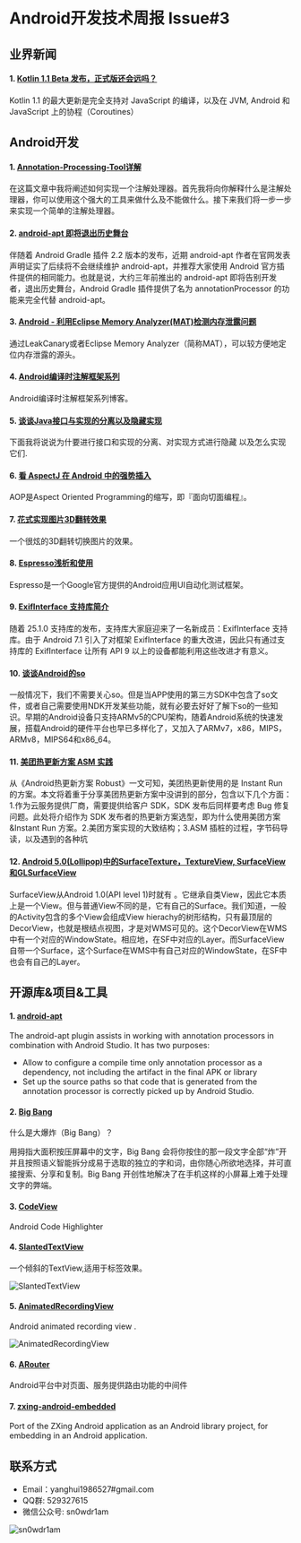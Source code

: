 # Android开发技术周报 Issue#3

## 业界新闻
#### 1. [Kotlin 1.1 Beta 发布，正式版还会远吗？](https://www.oschina.net/news/81163/kotlin-1-1-beta-release)
Kotlin 1.1 的最大更新是完全支持对 JavaScript 的编译，以及在 JVM, Android 和 JavaScript 上的协程（Coroutines）

## Android开发
#### 1. [Annotation-Processing-Tool详解](http://qiushao.net/2015/07/07/Annotation-Processing-Tool详解/)
在这篇文章中我将阐述如何实现一个注解处理器。首先我将向你解释什么是注解处理器，你可以使用这个强大的工具来做什么及不能做什么。接下来我们将一步一步来实现一个简单的注解处理器。

#### 2. [ android-apt 即将退出历史舞台](http://blog.csdn.net/asce1885/article/details/52878076)
伴随着 Android Gradle 插件 2.2 版本的发布，近期 android-apt 作者在官网发表声明证实了后续将不会继续维护 android-apt，并推荐大家使用 Android 官方插件提供的相同能力。也就是说，大约三年前推出的 android-apt 即将告别开发者，退出历史舞台，Android Gradle 插件提供了名为 annotationProcessor 的功能来完全代替 android-apt。

#### 3. [Android - 利用Eclipse Memory Analyzer(MAT)检测内存泄露问题](http://cashow.github.io/android-detect-out-of-memory-with-eclipse-memory-analyzer.html)
通过LeakCanary或者Eclipse Memory Analyzer（简称MAT），可以较方便地定位内存泄露的源头。

#### 4. [Android编译时注解框架系列](https://github.com/lizhaoxuan/Android-APT-Framework)
Android编译时注解框架系列博客。

#### 5. [谈谈Java接口与实现的分离以及隐藏实现](http://www.jianshu.com/p/ede85f9f60b7)
下面我将说说为什要进行接口和实现的分离、对实现方式进行隐藏 以及怎么实现它们.

#### 6. [看 AspectJ 在 Android 中的强势插入](http://t.cn/RMFLPVd)
AOP是Aspect Oriented Programming的缩写，即『面向切面编程』。

#### 7. [花式实现图片3D翻转效果](http://t.cn/RMFLYtr)
一个很炫的3D翻转切换图片的效果。

#### 8. [Espresso浅析和使用](http://t.cn/RMFLgPq)
Espresso是一个Google官方提供的Android应用UI自动化测试框架。

#### 9. [ExifInterface 支持库简介](http://t.cn/RMFyfBV)
随着 25.1.0 支持库的发布，支持库大家庭迎来了一名新成员：ExifInterface 支持库。由于 Android 7.1 引入了对框架 ExifInterface 的重大改进，因此只有通过支持库的 ExifInterface 让所有 API 9 以上的设备都能利用这些改进才有意义。

#### 10. [谈谈Android的so](http://allenfeng.com/2016/11/06/what-you-should-know-about-android-abi-and-so/)
一般情况下，我们不需要关心so。但是当APP使用的第三方SDK中包含了so文件，或者自己需要使用NDK开发某些功能，就有必要去好好了解下so的一些知识。早期的Android设备只支持ARMv5的CPU架构，随着Android系统的快速发展，搭载Android的硬件平台也早已多样化了，又加入了ARMv7，x86，MIPS，ARMv8，MIPS64和x86_64。

#### 11. [美团热更新方案 ASM 实践](http://geek.csdn.net/news/detail/133086)
从《Android热更新方案 Robust》一文可知，美团热更新使用的是 Instant Run 的方案。本文将着重于分享美团热更新方案中没讲到的部分，包含以下几个方面：1.作为云服务提供厂商，需要提供给客户 SDK，SDK 发布后同样要考虑 Bug 修复问题。此处将介绍作为 SDK 发布者的热更新方案选型，即为什么使用美团方案&Instant Run 方案。2.美团方案实现的大致结构；3.ASM 插桩的过程，字节码导读，以及遇到的各种坑


#### 12. [Android 5.0(Lollipop)中的SurfaceTexture，TextureView, SurfaceView和GLSurfaceView](http://blog.csdn.net/jinzhuojun/article/details/44062175)
SurfaceView从Android 1.0(API level 1)时就有 。它继承自类View，因此它本质上是一个View。但与普通View不同的是，它有自己的Surface。我们知道，一般的Activity包含的多个View会组成View hierachy的树形结构，只有最顶层的DecorView，也就是根结点视图，才是对WMS可见的。这个DecorView在WMS中有一个对应的WindowState。相应地，在SF中对应的Layer。而SurfaceView自带一个Surface，这个Surface在WMS中有自己对应的WindowState，在SF中也会有自己的Layer。

## 开源库&项目&工具
#### 1. [android-apt](https://bitbucket.org/hvisser/android-apt)
The android-apt plugin assists in working with annotation processors in combination with Android Studio. It has two purposes:
 *  Allow to configure a compile time only annotation processor as a dependency, not including the artifact in the final APK or library
 *  Set up the source paths so that code that is generated from the annotation processor is correctly picked up by Android Studio.

#### 2. [Big Bang](https://github.com/SmartisanTech/android)
什么是大爆炸（Big Bang）？

用拇指大面积按压屏幕中的文字，Big Bang 会将你按住的那一段文字全部“炸”开并且按照语义智能拆分成易于选取的独立的字和词，由你随心所欲地选择，并可直接搜索、分享和复制。Big Bang 开创性地解决了在手机这样的小屏幕上难于处理文字的弊端。

#### 3. [CodeView](https://github.com/tiagohm/CodeView)
Android Code Highlighter

#### 4. [SlantedTextView](https://github.com/HeZaiJin/SlantedTextView/blob/master/README-cn.md)
一个倾斜的TextView,适用于标签效果。

![SlantedTextView](https://github.com/HeZaiJin/SlantedTextView/raw/master/screen_shot/screenshot.png)

#### 5. [AnimatedRecordingView](https://github.com/HeZaiJin/AnimatedRecordingView)
Android animated recording view .

![AnimatedRecordingView](https://github.com/HeZaiJin/AnimatedRecordingView/raw/master/screen_shot/animated_recording.gif)

#### 6. [ARouter](https://github.com/alibaba/ARouter/blob/master/README_CN.md)
 Android平台中对页面、服务提供路由功能的中间件

#### 7. [zxing-android-embedded](https://github.com/journeyapps/zxing-android-embedded)
Port of the ZXing Android application as an Android library project, for embedding in an Android application.

## 联系方式
* Email：yanghui1986527#gmail.com
* QQ群: 529327615     
* 微信公众号:  sn0wdr1am    

![sn0wdr1am](https://static.dingtalk.com/media/lADOmAwFCs0BAs0BAg_258_258.jpg)
